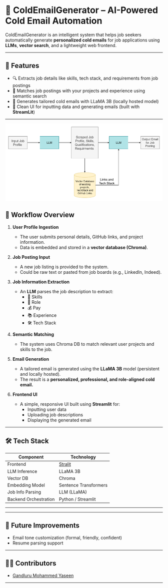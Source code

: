 # 🤖 ColdEmailGenerator – AI-Powered Cold Email Automation

ColdEmailGenerator is an intelligent system that helps job seekers automatically generate **personalized cold emails** for job applications using **LLMs**, **vector search**, and a lightweight web frontend.

---

## 🚀 Features

- 🔍 Extracts job details like skills, tech stack, and requirements from job postings
- 🧠 Matches job postings with your projects and experience using semantic search
- 📧 Generates tailored cold emails with LLaMA 3B (locally hosted model)
- 🧾 Clean UI for inputting data and generating emails (built with **StreamLit**)

---

<img src="https://github.com/yaseeng-md/ColdEmailGenerator/blob/main/data/Workflow.png" alt="App Screenshot" width="600"/>


## 🧭 Workflow Overview

1. **User Profile Ingestion**
   - The user submits personal details, GitHub links, and project information.
   - Data is embedded and stored in a **vector database (Chroma)**.

2. **Job Posting Input**
   - A new job listing is provided to the system.
   - Could be raw text or pasted from job boards (e.g., LinkedIn, Indeed).

3. **Job Information Extraction**
   - An **LLM** parses the job description to extract:
     - 🔧 Skills
     - 💼 Role
     - 💰 Pay
     - 📚 Experience
     - 🛠️ Tech Stack

4. **Semantic Matching**
   - The system uses Chroma DB to match relevant user projects and skills to the job.

5. **Email Generation**
   - A tailored email is generated using the **LLaMA 3B** model (persistent and locally hosted).
   - The result is a **personalized, professional, and role-aligned cold email.**

6. **Frontend UI**
   - A simple, responsive UI built using **Streamlit** for:
     - Inputting user data
     - Uploading job descriptions
     - Displaying the generated email

---

## 🛠️ Tech Stack

| Component        | Technology                      |
|------------------|----------------------------------|
| Frontend         | [Stralit](https://github.com/stralit/stralit) |
| LLM Inference    | LLaMA 3B |
| Vector DB        | Chroma                          |
| Embedding Model  | Sentence Transformers|
| Job Info Parsing | LLM (LLaMA)  |
| Backend Orchestration | Python / Streamlit            |

---


---

## 📌 Future Improvements

- Email tone customization (formal, friendly, confident)
- Resume parsing support

---

## 🧑‍💻 Contributors

- [Gandluru Mohammed Yaseen](https://github.com/yaseeng-md)

---




